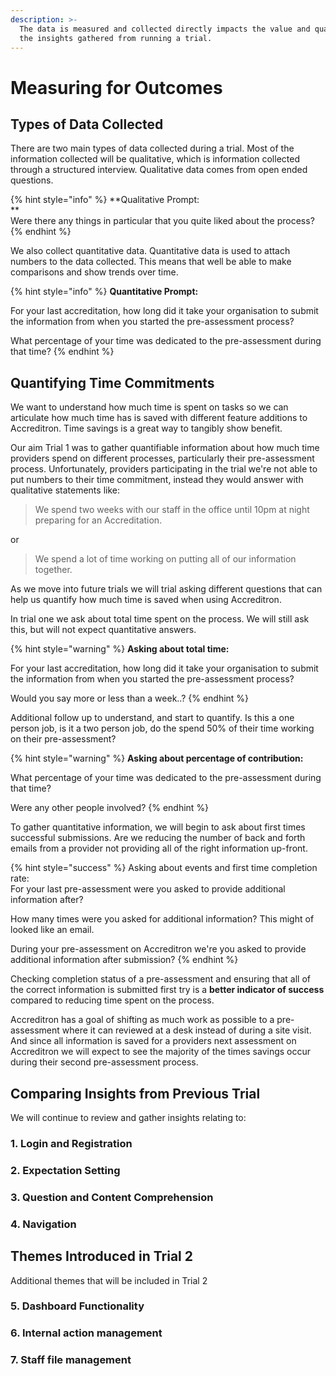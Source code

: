 ```yaml
---
description: >-
  The data is measured and collected directly impacts the value and quality of
  the insights gathered from running a trial.
---
```


# Measuring for Outcomes

## Types of Data Collected

There are two main types of data collected during a trial. Most of the information collected will be qualitative, which is information collected through a structured interview. Qualitative data comes from open ended questions.

{% hint style="info" %}
**Qualitative Prompt:  
**  
Were there any things in particular that you quite liked about the process?
{% endhint %}

We also collect quantitative data. Quantitative data is used to attach numbers to the data collected. This means that well be able to make comparisons and show trends over time.

{% hint style="info" %}
**Quantitative Prompt:**

For your last accreditation, how long did it take your organisation to submit the information from when you started the pre-assessment process? 

What percentage of your time was dedicated to the pre-assessment during that time?
{% endhint %}

## Quantifying Time Commitments

We want to understand how much time is spent on tasks so we can articulate how much time has is saved with different feature additions to Accreditron. Time savings is a great way to tangibly show benefit.

Our aim Trial 1 was to gather quantifiable information about how much time providers spend on different processes, particularly their pre-assessment process. Unfortunately, providers participating in the trial we're not able to put numbers to their time commitment, instead they would answer with qualitative statements like:

> We spend two weeks with our staff in the office until 10pm at night preparing for an Accreditation.

or

> We spend a lot of time working on putting all of our information together.

As we move into future trials we will trial asking different questions that can help us quantify how much time is saved when using Accreditron.  
  
In trial one we ask about total time spent on the process. We will still ask this, but will not expect quantitative answers.

{% hint style="warning" %}
**Asking about total time:**

For your last accreditation, how long did it take your organisation to submit the information from when you started the pre-assessment process?

Would you say more or less than a week..?
{% endhint %}

  
Additional follow up to understand, and start to quantify. Is this a one person job, is it a two person job, do the spend 50% of their time working on their pre-assessment?

{% hint style="warning" %}
**Asking about percentage of contribution:**

What percentage of your time was dedicated to the pre-assessment during that time?

Were any other people involved?
{% endhint %}

  
To gather quantitative information, we will begin to ask about first times successful submissions. Are we reducing the number of back and forth emails from a provider not providing all of the right information up-front.

{% hint style="success" %}
Asking about events and first time completion rate:  
For your last pre-assessment were you asked to provide additional information after?  
  
How many times were you asked for additional information? This might of looked like an email.  
  
During your pre-assessment on Accreditron we're you asked to provide additional information after submission?
{% endhint %}

  
Checking completion status of a pre-assessment and ensuring that all of the correct information is submitted first try is a **better indicator of success** compared to reducing time spent on the process. 

Accreditron has a goal of shifting as much work as possible to a pre-assessment where it can reviewed at a desk instead of during a site visit. And since all information is saved for a providers next assessment on Accreditron we will expect to see the majority of the times savings occur during their second pre-assessment process.

##  Comparing Insights from Previous Trial

We will continue to review and gather insights relating to:

### 1. Login and Registration

### 2. Expectation Setting

### 3. Question and Content Comprehension

### 4. Navigation 

## Themes Introduced in Trial 2

Additional themes that will be included in Trial 2

### 5. Dashboard Functionality 

### 6. Internal action management

### 7. Staff file management



